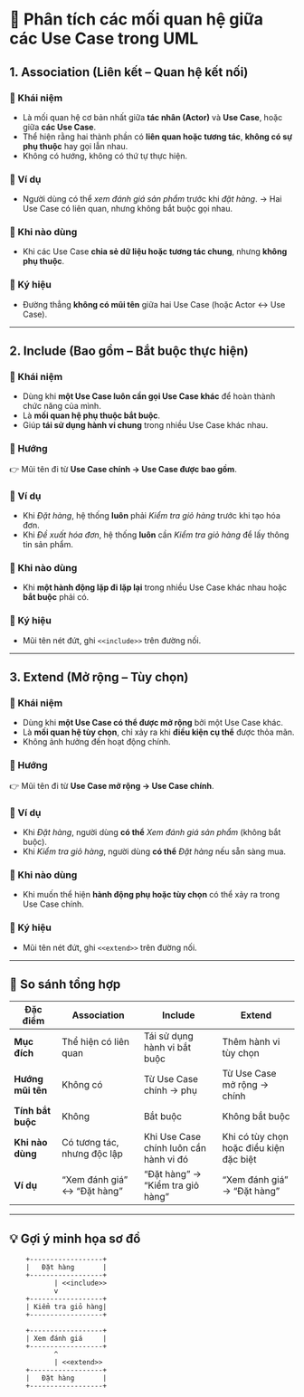 # 🧩 Phân tích các mối quan hệ giữa các Use Case trong UML

## 1. Association (Liên kết – Quan hệ kết nối)

### 🔹 Khái niệm
- Là mối quan hệ cơ bản nhất giữa **tác nhân (Actor)** và **Use Case**, hoặc giữa **các Use Case**.
- Thể hiện rằng hai thành phần có **liên quan hoặc tương tác**, **không có sự phụ thuộc** hay gọi lẫn nhau.
- Không có hướng, không có thứ tự thực hiện.

### 🔹 Ví dụ
- Người dùng có thể *xem đánh giá sản phẩm* trước khi *đặt hàng*.
  → Hai Use Case có liên quan, nhưng không bắt buộc gọi nhau.

### 🔹 Khi nào dùng
- Khi các Use Case **chia sẻ dữ liệu hoặc tương tác chung**, nhưng **không phụ thuộc**.

### 🔹 Ký hiệu
- Đường thẳng **không có mũi tên** giữa hai Use Case (hoặc Actor ↔ Use Case).


---

## 2. Include (Bao gồm – Bắt buộc thực hiện)

### 🔹 Khái niệm
- Dùng khi **một Use Case luôn cần gọi Use Case khác** để hoàn thành chức năng của mình.
- Là **mối quan hệ phụ thuộc bắt buộc**.
- Giúp **tái sử dụng hành vi chung** trong nhiều Use Case khác nhau.

### 🔹 Hướng
👉 Mũi tên đi từ **Use Case chính → Use Case được bao gồm**.

### 🔹 Ví dụ
- Khi *Đặt hàng*, hệ thống **luôn** phải *Kiểm tra giỏ hàng* trước khi tạo hóa đơn.
- Khi *Đề xuất hóa đơn*, hệ thống **luôn** cần *Kiểm tra giỏ hàng* để lấy thông tin sản phẩm.

### 🔹 Khi nào dùng
- Khi **một hành động lặp đi lặp lại** trong nhiều Use Case khác nhau hoặc **bắt buộc** phải có.

### 🔹 Ký hiệu
- Mũi tên nét đứt, ghi `<<include>>` trên đường nối.


---

## 3. Extend (Mở rộng – Tùy chọn)

### 🔹 Khái niệm
- Dùng khi **một Use Case có thể được mở rộng** bởi một Use Case khác.
- Là **mối quan hệ tùy chọn**, chỉ xảy ra khi **điều kiện cụ thể** được thỏa mãn.
- Không ảnh hưởng đến hoạt động chính.

### 🔹 Hướng
👉 Mũi tên đi từ **Use Case mở rộng → Use Case chính**.

### 🔹 Ví dụ
- Khi *Đặt hàng*, người dùng **có thể** *Xem đánh giá sản phẩm* (không bắt buộc).
- Khi *Kiểm tra giỏ hàng*, người dùng **có thể** *Đặt hàng* nếu sẵn sàng mua.

### 🔹 Khi nào dùng
- Khi muốn thể hiện **hành động phụ hoặc tùy chọn** có thể xảy ra trong Use Case chính.

### 🔹 Ký hiệu
- Mũi tên nét đứt, ghi `<<extend>>` trên đường nối.


---

## 🔄 So sánh tổng hợp

| Đặc điểm | Association | Include | Extend |
|-----------|--------------|----------|---------|
| **Mục đích** | Thể hiện có liên quan | Tái sử dụng hành vi bắt buộc | Thêm hành vi tùy chọn |
| **Hướng mũi tên** | Không có | Từ Use Case chính → phụ | Từ Use Case mở rộng → chính |
| **Tính bắt buộc** | Không | Bắt buộc | Không bắt buộc |
| **Khi nào dùng** | Có tương tác, nhưng độc lập | Khi Use Case chính luôn cần hành vi đó | Khi có tùy chọn hoặc điều kiện đặc biệt |
| **Ví dụ** | “Xem đánh giá” ↔ “Đặt hàng” | “Đặt hàng” → “Kiểm tra giỏ hàng” | “Xem đánh giá” → “Đặt hàng” |

---

## 💡 Gợi ý minh họa sơ đồ

```plaintext
    +------------------+
    |   Đặt hàng       |
    +------------------+
           | <<include>>
           v
    +------------------+
    | Kiểm tra giỏ hàng|
    +------------------+

    +------------------+
    | Xem đánh giá     |
    +------------------+
           ^
           | <<extend>>
    +------------------+
    |   Đặt hàng       |
    +------------------+
